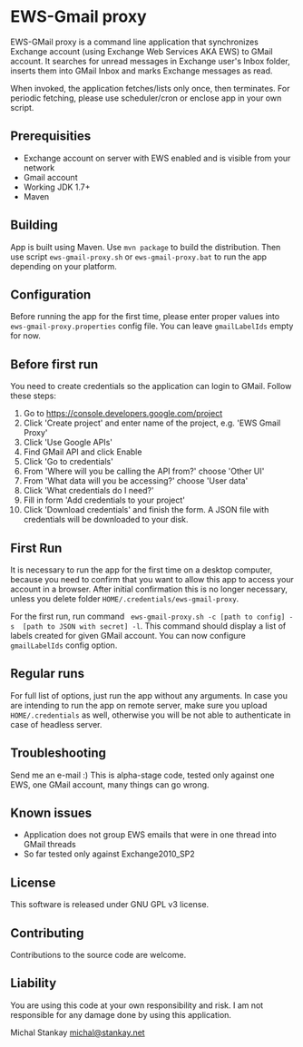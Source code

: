 EWS-Gmail proxy
===============
EWS-GMail proxy is a command line application that synchronizes Exchange account
(using Exchange Web Services AKA EWS) to GMail account. It searches for unread 
messages in Exchange user's Inbox folder, inserts them into GMail Inbox and 
marks Exchange messages as read. 

When invoked, the application fetches/lists only once, then terminates. For 
periodic fetching, please use scheduler/cron
or enclose app in your own script.

Prerequisities
--------------
* Exchange account on server with EWS enabled and is visible from your network
* Gmail account
* Working JDK 1.7+
* Maven

Building
---------
App is built using Maven. Use `mvn package` to build the distribution. Then use 
script `ews-gmail-proxy.sh` or `ews-gmail-proxy.bat` to run the app depending on
your platform.

Configuration
-------------
Before running the app for the first time, please enter proper values into 
`ews-gmail-proxy.properties` config file. You can leave `gmailLabelIds` empty 
for now.

Before first run
----------------
You need to create credentials so the application can login to GMail. Follow 
these steps:
1. Go to https://console.developers.google.com/project
2. Click 'Create project' and enter name of the project, e.g. 'EWS Gmail Proxy'
3. Click 'Use Google APIs'
4. Find GMail API and click Enable
5. Click 'Go to credentials'
6. From 'Where will you be calling the API from?' choose 'Other UI'
7. From 'What data will you be accessing?' choose 'User data'
8. Click 'What credentials do I need?'
9. Fill in form 'Add credentials to your project' 
10. Click 'Download credentials' and finish the form. A JSON file with credentials 
will be downloaded to your disk.

First Run
---------
It is necessary to run the app for the first time on a desktop computer, because
you need to confirm that you want to allow this app to access your account in a 
browser. After initial confirmation this is no longer necessary, unless you 
delete folder `HOME/.credentials/ews-gmail-proxy`.

For the first run, run command ` ews-gmail-proxy.sh -c [path to config] -s 
[path to JSON with secret] -l`. This command should display a list of labels 
created for given GMail account. You can now configure `gmailLabelIds` config 
option.

Regular runs
---------------
For full list of options, just run the app without any arguments. In case you 
are intending to run the app on remote server, make sure you upload 
`HOME/.credentials` as well, otherwise you will be not able to authenticate in 
case of headless server.

Troubleshooting
---------------
Send me an e-mail :) This is alpha-stage code, tested only against one EWS,
one GMail account, many things can go wrong.

Known issues
------------
* Application does not group EWS emails that were in one thread into GMail 
threads
* So far tested only against Exchange2010_SP2

License
-------
This software is released under GNU GPL v3 license.

Contributing
------------
Contributions to the source code are welcome.

Liability
---------
You are using this code at your own responsibility and risk. I am not 
responsible for any damage done by using this application.

Michal Stankay <michal@stankay.net>